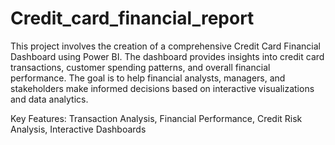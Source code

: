 # Credit_card_financial_report
This project involves the creation of a comprehensive Credit Card Financial Dashboard using Power BI. The dashboard provides insights into credit card transactions, customer spending patterns, and overall financial performance. The goal is to help financial analysts, managers, and stakeholders make informed decisions based on interactive visualizations and data analytics.



Key Features:
Transaction Analysis,
Financial Performance,
Credit Risk Analysis,
Interactive Dashboards

